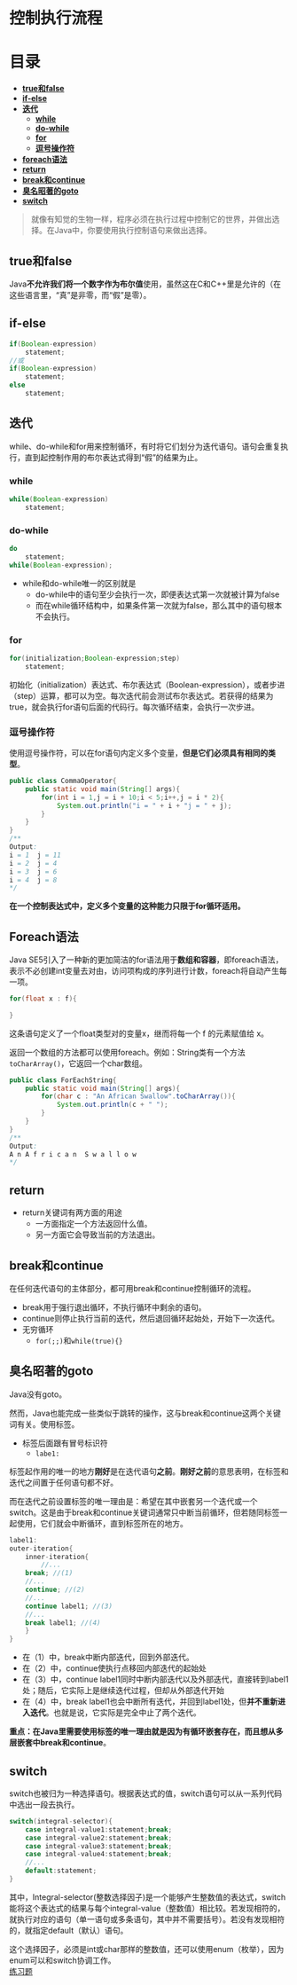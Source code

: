 # 控制执行流程

# 目录
- **[true和false](#true和false)**
- **[if-else](#if-else)**
- **[迭代](#迭代)**
    - **[while](#while)**
    - **[do-while](#do-while)**
    - **[for](#for)**
    - **[逗号操作符](#逗号操作符)**
- **[foreach语法](#foreach语法)**
- **[return](#return)**
- **[break和continue](#break和continue)**
- **[臭名昭著的goto](#臭名昭著的goto)**
- **[switch](#switch)**

> 就像有知觉的生物一样，程序必须在执行过程中控制它的世界，并做出选择。在Java中，你要使用执行控制语句来做出选择。

## true和false

Java**不允许我们将一个数字作为布尔值**使用，虽然这在C和C++里是允许的（在这些语言里，“真”是非零，而“假”是零）。

## if-else

```java
if(Boolean-expression)
    statement;
//或
if(Boolean-expression)
    statement;
else
    statement;
```

## 迭代

while、do-while和for用来控制循环，有时将它们划分为迭代语句。语句会重复执行，直到起控制作用的布尔表达式得到“假”的结果为止。

### while

```java
while(Boolean-expression)
    statement;
```

### do-while

```java
do
    statement;
while(Boolean-expression);
```

- while和do-while唯一的区别就是
  - do-while中的语句至少会执行一次，即便表达式第一次就被计算为false
  - 而在while循环结构中，如果条件第一次就为false，那么其中的语句根本不会执行。

### for

```java
for(initialization;Boolean-expression;step)
    statement;
```

初始化（initialization）表达式、布尔表达式（Boolean-expression），或者步进（step）运算，都可以为空。每次迭代前会测试布尔表达式。若获得的结果为true，就会执行for语句后面的代码行。每次循环结束，会执行一次步进。

### 逗号操作符

使用逗号操作符，可以在for语句内定义多个变量，**但是它们必须具有相同的类型**。

```java
public class CommaOperator{
    public static void main(String[] args){
        for(int i = 1,j = i + 10;i < 5;i++,j = i * 2){
            System.out.println("i = " + i + "j = " + j);
        }
    }
}
/**
Output:
i = 1  j = 11
i = 2  j = 4
i = 3  j = 6
i = 4  j = 8
*/
```

**在一个控制表达式中，定义多个变量的这种能力只限于for循环适用。**

## Foreach语法

Java SE5引入了一种新的更加简洁的for语法用于**数组和容器**，即foreach语法，表示不必创建int变量去对由，访问项构成的序列进行计数，foreach将自动产生每一项。

```java
for(float x : f){
    
}
```

这条语句定义了一个float类型对的变量x，继而将每一个 f 的元素赋值给 x。

返回一个数组的方法都可以使用foreach。例如：String类有一个方法`toCharArray()`，它返回一个char数组。

```java
public class ForEachString{
    public static void main(String[] args){
        for(char c : "An African Swallow".toCharArray()){
        	System.out.println(c + " ");
        }
    }
}
/**
Output:
A n A f r i c a n  S w a l l o w
*/
```

## return

- return关键词有两方面的用途
  - 一方面指定一个方法返回什么值。
  - 另一方面它会导致当前的方法退出。

## break和continue

在任何迭代语句的主体部分，都可用break和continue控制循环的流程。

- break用于强行退出循环，不执行循环中剩余的语句。
- continue则停止执行当前的迭代，然后退回循环起始处，开始下一次迭代。
- 无穷循环
  - `for(;;)`和`while(true){}`

## 臭名昭著的goto

Java没有goto。

然而，Java也能完成一些类似于跳转的操作，这与break和continue这两个关键词有关。使用标签。

- 标签后面跟有冒号标识符
  - `labe1:`

标签起作用的唯一的地方**刚好**是在迭代语句**之前**。**刚好之前**的意思表明，在标签和迭代之间置于任何语句都不好。

而在迭代之前设置标签的唯一理由是：希望在其中嵌套另一个迭代或一个switch。这是由于break和continue关键词通常只中断当前循环，但若随同标签一起使用，它们就会中断循环，直到标签所在的地方。

```java
label1:
outer-iteration{
    inner-iteration{
        //...
    break; //(1)
    //...
    continue; //(2)
    //...
    continue label1; //(3)
    //...
    break label1; //(4)
    } 
}
```

- 在（1）中，break中断内部迭代，回到外部迭代。
- 在（2）中，continue使执行点移回内部迭代的起始处
- 在（3）中，continue label1同时中断内部迭代以及外部迭代，直接转到label1处；随后，它实际上是继续迭代过程，但却从外部迭代开始
- 在（4）中，break label1也会中断所有迭代，并回到label1处，但**并不重新进入迭代**。也就是说，它实际是完全中止了两个迭代。

**重点：在Java里需要使用标签的唯一理由就是因为有循环嵌套存在，而且想从多层嵌套中break和continue**。

## switch

switch也被归为一种选择语句。根据表达式的值，switch语句可以从一系列代码中选出一段去执行。

```java
switch(integral-selector){
    case integral-value1:statement;break;
    case integral-value2:statement;break;
    case integral-value3:statement;break;
    case integral-value4:statement;break;
    //...
    default:statement;
}
```

其中，Integral-selector(整数选择因子)是一个能够产生整数值的表达式，switch能将这个表达式的结果与每个integral-value（整数值）相比较。若发现相符的，就执行对应的语句（单一语句或多条语句，其中并不需要括号）。若没有发现相符的，就指定default（默认）语句。

这个选择因子，必须是int或char那样的整数值，还可以使用enum（枚举），因为enum可以和switch协调工作。  
[练习题](https://github.com/wangwren/Java/tree/master/Chapter4Exercise/src/exercise)
